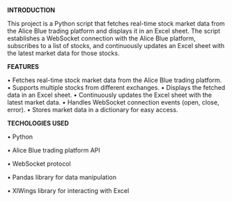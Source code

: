 **INTRODUCTION**

This project is a Python script that fetches real-time stock market data from the Alice Blue trading platform and displays it in an Excel sheet. The script establishes a WebSocket connection with the Alice Blue platform, subscribes to a list of stocks, and continuously updates an Excel sheet with the latest market data for those stocks.

**FEATURES**

•	Fetches real-time stock market data from the Alice Blue trading platform.
•	Supports multiple stocks from different exchanges.
•	Displays the fetched data in an Excel sheet.
•	Continuously updates the Excel sheet with the latest market data.
•	Handles WebSocket connection events (open, close, error).
•	Stores market data in a dictionary for easy access.

**TECHOLOGIES USED**

•	Python

•	Alice Blue trading platform API

•	WebSocket protocol

•	Pandas library for data manipulation

•	XlWings library for interacting with Excel
